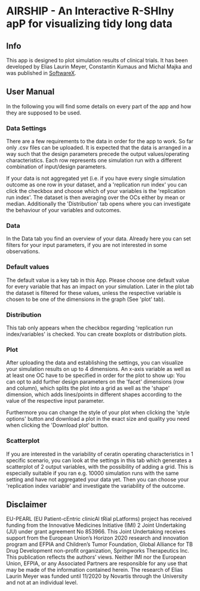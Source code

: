 # AIRSHIP - An Interactive R-SHIny apP for visualizing tidy long data

## Info                

This app is designed to plot simulation results of clinical trials. It has been developed by Elias Laurin Meyer, Constantin Kumaus and Michal Majka and was published in [SoftwareX](https://www.softxjournal.com/article/S2352-7110(23)00043-2/fulltext).

## User Manual

In the following you will find some details on every part of the app and how they are supposed to be used.

### Data Settings

There are a few requirements to the data in order for the app to work. So far only .csv files can be uploaded. It is expected that the data is arranged in a way such that the design parameters precede the output values/operating characteristics. Each row represents one  simulation run with a different combination of input/design parameters. 

If your data is not aggregated yet (i.e. if you have every single simulation outcome as one row in your dataset, and a 'replication run index' you can click the checkbox and choose which of your variables is the 'replication run index'. The dataset is then averaging over the OCs either by mean or median. Additionally the 'Distribution' tab opens where you can investigate the behaviour of your variables and outcomes.
                
### Data

In the Data tab you find an overview of your data. Already here you can set filters for your input parameters, if you are not interested in some observations.

### Default values

The default value is a key tab in this App. Please choose one default value for every variable that has an impact on your simulation. Later in the plot tab the dataset is filtered for these values, unless the respective variable is chosen to be one of the dimensions in the graph (See 'plot' tab).

### Distribution

This tab only appears when the checkbox regarding 'replication run index/variables' is checked. You can create boxplots or distribution plots.

                
### Plot

After uploading the data and establishing the settings, you can visualize your simulation results on up to 4 dimensions. An x-axis variable as well as at least one OC have to be specified in order for the plot to show up: You can opt to add further design parameters on the 'facet' dimensions (row and column), which splits the plot into a grid as well as the 'shape' dimension, which adds lines/points in different shapes according to the value of the respective input parameter.

Furthermore you can change the style of your plot when clicking the 'style options' button and download a plot in the exact size and quality you need when clicking the 'Download plot' button.
                
### Scatterplot

If you are interested in the variability of ceratin operating characteristics in 1 specific scenario, you can look at the settings in this tab which generates a scatterplot of 2 output variables, with the possibility of adding a grid. This is especially suitable if you ran e.g. 10000 simulation runs with the same setting and have not aggregated your data yet. Then you can choose your 'replication index variable' and investigate the variability of the outcome.


## Disclaimer

EU-PEARL (EU Patient-cEntric clinicAl tRial pLatforms) project has
received funding from the Innovative Medicines Initiative (IMI) 2 Joint
Undertaking (JU) under grant agreement No 853966. This Joint Undertaking
receives support from the European Union’s Horizon 2020 research and
innovation program and EFPIA and Children’s Tumor Foundation, Global
Alliance for TB Drug Development non-profit organization, Springworks
Therapeutics Inc. This publication reflects the authors’ views. Neither
IMI nor the European Union, EFPIA, or any Associated Partners are
responsible for any use that may be made of the information contained
herein. The research of Elias Laurin Meyer was funded until 11/2020 by
Novartis through the University and not at an individual level.


